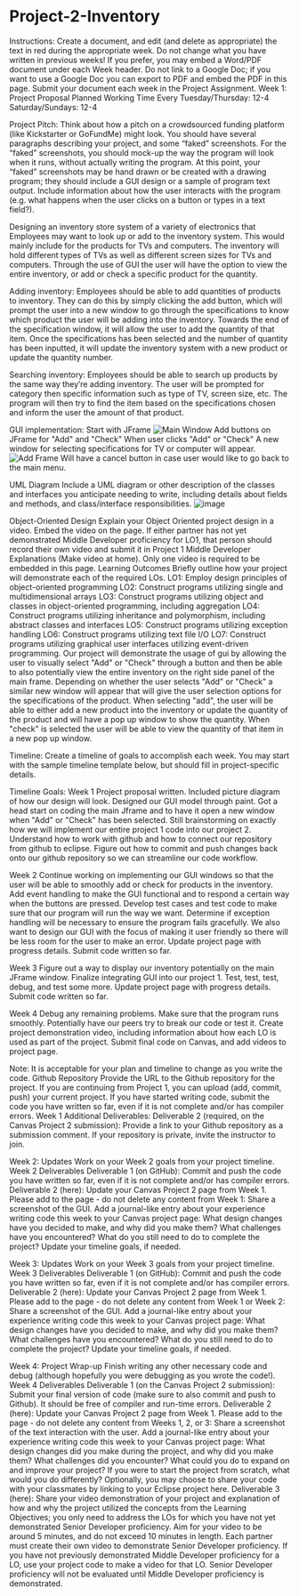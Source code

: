 # Project-2-Inventory
Instructions: Create a document, and edit (and delete as appropriate) the text in red during the appropriate week.  Do not change what you have written in previous weeks!  If you prefer, you may embed a Word/PDF document under each Week header.  Do not link to a Google Doc; if you want to use a Google Doc you can export to PDF and embed the PDF in this page. Submit your document each week in the Project Assignment.
Week 1: Project Proposal
Planned Working Time
Every Tuesday/Thursday: 12-4
Saturday/Sundays: 12-4

Project Pitch:
Think about how a pitch on a crowdsourced funding platform (like Kickstarter or GoFundMe) might look. You should have several paragraphs describing your project, and some “faked” screenshots.  For the “faked” screenshots, you should mock-up the way the program will look when it runs, without actually writing the program.  At this point, your “faked” screenshots may be hand drawn or be created with a drawing program; they should include a GUI design or a sample of program text output.
Include information about how the user interacts with the program (e.g.  what happens when the user clicks on a button or types in a text field?).

Designing an inventory store system of a variety of electronics that Employees may want to look up or add to the inventory system. This would mainly include for the products for TVs and computers. The inventory will hold different types of TVs as well as different screen sizes for TVs and computers.  Through the use of GUI the user will have the option to view the entire inventory, or add or check a specific product for the quantity.

Adding inventory: Employees should be able to add quantities of products to inventory. 
They can do this by simply clicking the add button, which will prompt the user into a new window to go through the specifications to know which product the user will be adding into the inventory.  Towards the end of the specification window, it will allow the user to add the quantity of that item.  Once the specifications has been selected and the number of quantity has been inputted, it will update the inventory system with a new product or update the quantity number. 
 
Searching inventory: Employees should be able to search up products by the same way they’re adding inventory. The user will be prompted for category then specific information such as type of TV, screen size, etc. The program will then try to find the item based on the specifications chosen and inform the user the amount of that product.

GUI implementation:
Start with JFrame
![Main Window](https://user-images.githubusercontent.com/89431035/200916613-c8dbedc9-5ef2-43bf-a118-e53499a3c8c3.png)
Add buttons on JFrame for "Add" and "Check"
When user clicks "Add" or "Check"
A new window for selecting specifications for TV or computer will appear.
![Add Frame](https://user-images.githubusercontent.com/89431035/200916815-e656e376-0eca-4969-ab6a-5dab1bcb85cd.png)
Will have a cancel button in case user would like to go back to the main menu.


UML Diagram
Include a UML diagram or other description of the classes and interfaces you anticipate needing to write, including details about fields and methods, and class/interface responsibilities.
![image](https://user-images.githubusercontent.com/117853577/202634434-b28f8fa8-e2d0-415b-8317-bf3c59d05739.png)


Object-Oriented Design
Explain your Object Oriented project design in a video.  Embed the video on the page. If either partner has not yet demonstrated Middle Developer proficiency for LO1, that person should record their own video and submit it in Project 1 Middle Developer Explanations (Make video at home). Only one video is required to be embedded in this page.
Learning Outcomes
Briefly outline how your project will demonstrate each of the required LOs.
LO1: Employ design principles of object-oriented programming
LO2: Construct programs utilizing single and multidimensional arrays
LO3: Construct programs utilizing object and classes in object-oriented programming, including aggregation
LO4: Construct programs utilizing inheritance and polymorphism, including abstract classes and interfaces
LO5: Construct programs utilizing exception handling
LO6: Construct programs utilizing text file I/O
LO7: Construct programs utilizing graphical user interfaces utilizing event-driven programming.
Our project will demonstrate the usage of gui by allowing the user to visually select "Add" or "Check" through a button and then be able to also potentially view the entire inventory on the right side panel of the main frame.  Depending on whether the user selects "Add" or "Check" a similar new window will appear that will give the user selection options for the specifications of the product.  When selecting "add", the user will be able to either add a new product into the inventory or update the quantity of the product and will have a pop up window to show the quantity.  When "check" is selected the user will be able to view the quantity of that item in a new pop up window.


Timeline:
Create a timeline of goals to accomplish each week. You may start with the sample timeline template below, but should fill in project-specific details.
 
Timeline Goals:
Week 1
Project proposal written.
Included picture diagram of how our design will look.  Designed our GUI model through paint.  Got a head start on coding the main Jframe and to have it open a new window when "Add" or "Check" has been selected.  Still brainstorming on exactly how we will implement our entire project 1 code into our project 2.  Understand how to work with github and how to connect our repository from github to eclipse.  Figure out how to commit and push changes back onto our github repository so we can streamline our code workflow.

Week 2
Continue working on implementing our GUI windows so that the user will be able to smoothly add or check for products in the inventory.
Add event handling to make the GUI functional and to respond a certain way when the buttons are pressed.
Develop test cases and test code to make sure that our program will run the way we want.
Determine if exception handling will be necessary to ensure the program fails gracefully.  We also want to design our GUI with the focus of making it user friendly so there will be less room for the user to make an error.
Update project page with progress details.
Submit code written so far.

Week 3
Figure out a way to display our inventory potentially on the main JFrame window.
Finalize integrating GUI into our project 1.
Test, test, test, debug, and test some more.
Update project page with progress details.
Submit code written so far.

Week 4
Debug any remaining problems.  Make sure that the program runs smoothly.  Potentially have our peers try to break our code or test it.
Create project demonstration video, including information about how each LO is used as part of the project.
Submit final code on Canvas, and add videos to project page.

Note: It is acceptable for your plan and timeline to change as you write the code.
Github Repository
Provide the URL to the Github repository for the project. If you are continuing from Project 1, you can upload (add, commit, push) your current project. If you have started writing code, submit the code you have written so far, even if it is not complete and/or has compiler errors.
Week 1 Additional Deliverables:
Deliverable 2 (required, on the Canvas Project 2 submission): Provide a link to your Github repository as a submission comment. If your repository is private, invite the instructor to join.


 
Week 2: Updates
Work on your Week 2 goals from your project timeline.
Week 2 Deliverables
Deliverable 1 (on GitHub): Commit and push the code you have written so far, even if it is not complete and/or has compiler errors. 
Deliverable 2 (here): Update your Canvas Project 2 page from Week 1.  Please add to the page - do not delete any content from Week 1:
Share a screenshot of the GUI.
Add a journal-like entry about your experience writing code this week to your Canvas project page:
What design changes have you decided to make, and why did you make them?
What challenges have you encountered?
What do you still need to do to complete the project?
Update your timeline goals, if needed.
 
Week 3: Updates
Work on your Week 3 goals from your project timeline.
Week 3 Deliverables
Deliverable 1 (on GitHub): Commit and push the code you have written so far, even if it is not complete and/or has compiler errors. 
Deliverable 2 (here): Update your Canvas Project 2 page from Week 1.  Please add to the page - do not delete any content from Week 1 or Week 2:
Share a screenshot of the GUI.
Add a journal-like entry about your experience writing code this week to your Canvas project page:
What design changes have you decided to make, and why did you make them?
What challenges have you encountered?
What do you still need to do to complete the project?
Update your timeline goals, if needed.
 
Week 4: Project Wrap-up
Finish writing any other necessary code and debug (although hopefully you were debugging as you wrote the code!).  
Week 4 Deliverables
Deliverable 1 (on the Canvas Project 2 submission): Submit your final version of code (make sure to also commit and push to Github).  It should be free of compiler and run-time errors.
Deliverable 2 (here): Update your Canvas Project 2 page from Week 1.  Please add to the page - do not delete any content from Weeks 1, 2, or 3:
Share a screenshot of the text interaction with the user.
Add a journal-like entry about your experience writing code this week to your Canvas project page:
What design changes did you make during the project, and why did you make them?
What challenges did you encounter?
What could you do to expand on and improve your project?
If you were to start the project from scratch, what would you do differently?
Optionally, you may choose to share your code with your classmates by linking to your Eclipse project here.
Deliverable 3 (here): Share your video demonstration of your project and explanation of how and why the project utilized the concepts from the Learning Objectives; you only need to address the LOs for which you have not yet demonstrated Senior Developer proficiency.  Aim for your video to be around 5 minutes, and do not exceed 10 minutes in length. Each partner must create their own video to demonstrate Senior Developer proficiency.
If you have not previously demonstrated Middle Developer proficiency for a LO, use your project code to make a video for that LO.  Senior Developer proficiency will not be evaluated until Middle Developer proficiency is demonstrated.

